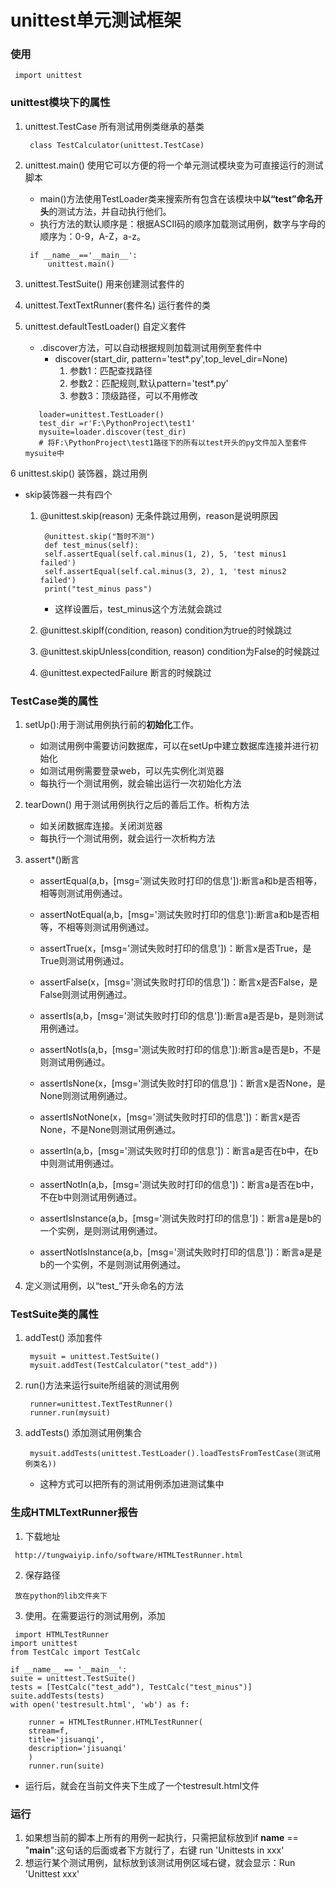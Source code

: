 # unittest单元测试框架
### 使用
```
 import unittest
```

### unittest模块下的属性
1. unittest.TestCase 所有测试用例类继承的基类
   ```
    class TestCalculator(unittest.TestCase)
   ```
2. unittest.main() 使用它可以方便的将一个单元测试模块变为可直接运行的测试脚本
   * main()方法使用TestLoader类来搜索所有包含在该模块中**以“test”命名开头**的测试方法，并自动执行他们。
   * 执行方法的默认顺序是：根据ASCII码的顺序加载测试用例，数字与字母的顺序为：0-9，A-Z，a-z。
   ```
    if __name__=='__main__':
        unittest.main()
   ```
3. unittest.TestSuite() 用来创建测试套件的

4. unittest.TextTextRunner(套件名) 运行套件的类

5. unittest.defaultTestLoader() 自定义套件
   * .discover方法，可以自动根据规则加载测试用例至套件中
     * discover(start_dir, pattern='test*.py',top_level_dir=None)
       1. 参数1：匹配查找路径
       2. 参数2：匹配规则,默认pattern='test*.py'
       3. 参数3：顶级路径，可以不用修改
   ```
      loader=unittest.TestLoader()
      test_dir =r'F:\PythonProject\test1'
      mysuite=loader.discover(test_dir)
      # 将F:\PythonProject\test1路径下的所有以test开头的py文件加入至套件mysuite中
   ```

6 unittest.skip() 装饰器，跳过用例
  * skip装饰器一共有四个
    1. @unittest.skip(reason) 无条件跳过用例，reason是说明原因
       ```
        @unittest.skip("暂时不测")
        def test_minus(self):
        self.assertEqual(self.cal.minus(1, 2), 5, 'test minus1 failed')
        self.assertEqual(self.cal.minus(3, 2), 1, 'test minus2 failed')
        print("test_minus pass")
       ```
       * 这样设置后，test_minus这个方法就会跳过

    2. @unittest.skipIf(condition, reason) condition为true的时候跳过
    3. @unittest.skipUnless(condition, reason) condition为False的时候跳过
    4. @unittest.expectedFailure 断言的时候跳过

### TestCase类的属性
1. setUp():用于测试用例执行前的**初始化**工作。
   * 如测试用例中需要访问数据库，可以在setUp中建立数据库连接并进行初始化
   * 如测试用例需要登录web，可以先实例化浏览器
   * 每执行一个测试用例，就会输出运行一次初始化方法
2. tearDown() 用于测试用例执行之后的善后工作。析构方法
   * 如关闭数据库连接。关闭浏览器
   * 每执行一个测试用例，就会运行一次析构方法

3. assert*()断言
    * assertEqual(a,b，[msg='测试失败时打印的信息']):断言a和b是否相等，相等则测试用例通过。

    * assertNotEqual(a,b，[msg='测试失败时打印的信息']):断言a和b是否相等，不相等则测试用例通过。

    * assertTrue(x，[msg='测试失败时打印的信息'])：断言x是否True，是True则测试用例通过。

    * assertFalse(x，[msg='测试失败时打印的信息'])：断言x是否False，是False则测试用例通过。

    * assertIs(a,b，[msg='测试失败时打印的信息']):断言a是否是b，是则测试用例通过。

    * assertNotIs(a,b，[msg='测试失败时打印的信息']):断言a是否是b，不是则测试用例通过。

    * assertIsNone(x，[msg='测试失败时打印的信息'])：断言x是否None，是None则测试用例通过。

    * assertIsNotNone(x，[msg='测试失败时打印的信息'])：断言x是否None，不是None则测试用例通过。

    * assertIn(a,b，[msg='测试失败时打印的信息'])：断言a是否在b中，在b中则测试用例通过。

    * assertNotIn(a,b，[msg='测试失败时打印的信息'])：断言a是否在b中，不在b中则测试用例通过。

    * assertIsInstance(a,b，[msg='测试失败时打印的信息'])：断言a是是b的一个实例，是则测试用例通过。

    * assertNotIsInstance(a,b，[msg='测试失败时打印的信息'])：断言a是是b的一个实例，不是则测试用例通过。

4. 定义测试用例，以“test_”开头命名的方法

### TestSuite类的属性
1. addTest() 添加套件
   ```
    mysuit = unittest.TestSuite()
    mysuit.addTest(TestCalculator("test_add"))
   ```
2. run()方法来运行suite所组装的测试用例
   ```
    runner=unittest.TextTestRunner()
    runner.run(mysuit)
   ```
3. addTests() 添加测试用例集合
   ```
    mysuit.addTests(unittest.TestLoader().loadTestsFromTestCase(测试用例类名))
   ```
   * 这种方式可以把所有的测试用例添加进测试集中

### 生成HTMLTextRunner报告
1. 下载地址
```
 http://tungwaiyip.info/software/HTMLTestRunner.html
```
2. 保存路径
```
 放在python的lib文件夹下
```
3. 使用。在需要运行的测试用例，添加
```
 import HTMLTestRunner
import unittest
from TestCalc import TestCalc

if __name__ == '__main__':
suite = unittest.TestSuite()
tests = [TestCalc("test_add"), TestCalc("test_minus")]
suite.addTests(tests)
with open('testresult.html', 'wb') as f:

    runner = HTMLTestRunner.HTMLTestRunner(
    stream=f,
    title='jisuanqi',
    description='jisuanqi'
    )
    runner.run(suite)
```
* 运行后，就会在当前文件夹下生成了一个testresult.html文件

### 运行
1. 如果想当前的脚本上所有的用例一起执行，只需把鼠标放到if __name__ == "__main__":这句话的后面或者下方就行了，右键 run 'Unittests in xxx'
2. 想运行某个测试用例，鼠标放到该测试用例区域右键，就会显示：Run 'Unittest xxx'
